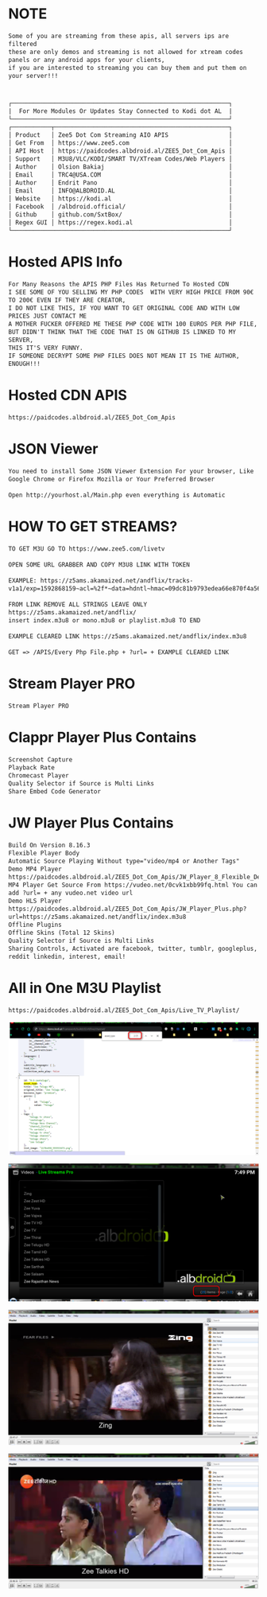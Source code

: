 # NOTE
    Some of you are streaming from these apis, all servers ips are filtered
    these are only demos and streaming is not allowed for xtream codes panels or any android apps for your clients,
    if you are interested to streaming you can buy them and put them on your server!!!
#
    ┌─────────────────────────────────────────────────────────────┐
    |  For More Modules Or Updates Stay Connected to Kodi dot AL  |
    └─────────────────────────────────────────────────────────────┘
    ┌───────────┬─────────────────────────────────────────────────┐
    │ Product   │ Zee5 Dot Com Streaming AIO APIS                 │
    │ Get From  │ https://www.zee5.com                            │
    │ API Host  │ https://paidcodes.albdroid.al/ZEE5_Dot_Com_Apis │
    │ Support   │ M3U8/VLC/KODI/SMART TV/XTream Codes/Web Players │
    │ Author    │ Olsion Bakiaj                                   │
    │ Email     │ TRC4@USA.COM                                    │
    │ Author    │ Endrit Pano                                     │
    │ Email     │ INFO@ALBDROID.AL                                │
    │ Website   │ https://kodi.al                                 │
    │ Facebook  │ /albdroid.official/                             │
    │ Github    │ github.com/SxtBox/                              │
    │ Regex GUI │ https://regex.kodi.al                           │
    └─────────────────────────────────────────────────────────────┘

# Hosted APIS Info
    For Many Reasons the APIS PHP Files Has Returned To Hosted CDN
    I SEE SOME OF YOU SELLING MY PHP CODES  WITH VERY HIGH PRICE FROM 90€ TO 200€ EVEN IF THEY ARE CREATOR,
    I DO NOT LIKE THIS, IF YOU WANT TO GET ORIGINAL CODE AND WITH LOW PRICES JUST CONTACT ME
    A MOTHER FUCKER OFFERED ME THESE PHP CODE WITH 100 EUROS PER PHP FILE,
    BUT DIDN'T THINK THAT THE CODE THAT IS ON GITHUB IS LINKED TO MY SERVER,
    THIS IT'S VERY FUNNY.
    IF SOMEONE DECRYPT SOME PHP FILES DOES NOT MEAN IT IS THE AUTHOR, ENOUGH!!!

# Hosted CDN APIS
    https://paidcodes.albdroid.al/ZEE5_Dot_Com_Apis
#
# JSON Viewer

    You need to install Some JSON Viewer Extension For your browser, Like Google Chrome or Firefox Mozilla or Your Preferred Browser

    Open http://yourhost.al/Main.php even everything is Automatic

# HOW TO GET STREAMS?

    TO GET M3U GO TO https://www.zee5.com/livetv

    OPEN SOME URL GRABBER AND COPY M3U8 LINK WITH TOKEN

    EXAMPLE: https://z5ams.akamaized.net/andflix/tracks-v1a1/exp=1592868159~acl=%2f*~data=hdntl~hmac=09dc81b9793edea66e870f4a5653156241c3cdf508f5c52c32a0025edd7b7b5f/mono.m3u8

    FROM LINK REMOVE ALL STRINGS LEAVE ONLY https://z5ams.akamaized.net/andflix/
    insert index.m3u8 or mono.m3u8 or playlist.m3u8 TO END

    EXAMPLE CLEARED LINK https://z5ams.akamaized.net/andflix/index.m3u8

    GET => /APIS/Every Php File.php + ?url= + EXAMPLE CLEARED LINK

# Stream Player PRO
    Stream Player PRO

# Clappr Player Plus Contains
    Screenshot Capture
    Playback Rate
    Chromecast Player
    Quality Selector if Source is Multi Links
    Share Embed Code Generator

# JW Player Plus Contains
    Build On Version 8.16.3
    Flexible Player Body
    Automatic Source Playing Without type="video/mp4 or Another Tags"
    Demo MP4 Player https://paidcodes.albdroid.al/ZEE5_Dot_Com_Apis/JW_Player_8_Flexible_Demo
    MP4 Player Get Source From https://vudeo.net/0cvk1xbb99fq.html You can add ?url= + any vudeo.net video url
    Demo HLS Player https://paidcodes.albdroid.al/ZEE5_Dot_Com_Apis/JW_Player_Plus.php?url=https://z5ams.akamaized.net/andflix/index.m3u8
    Offline Plugins
    Offline Skins (Total 12 Skins)
    Quality Selector if Source is Multi Links
    Sharing Controls, Activated are facebook, twitter, tumblr, googleplus, reddit linkedin, interest, email!

# All in One M3U Playlist
    https://paidcodes.albdroid.al/ZEE5_Dot_Com_Apis/Live_TV_Playlist/

![Logo](https://github.com/SxtBox/zee5_Dot_Com_Streaming/blob/master/PICS/Live_TV_Playlist/Building_PHP.png?raw=true?)

![Logo](https://github.com/SxtBox/zee5_Dot_Com_Streaming/blob/master/PICS/Live_TV_Playlist/Kodi_Test.png?raw=true?)

![Logo](https://github.com/SxtBox/zee5_Dot_Com_Streaming/blob/master/PICS/Live_TV_Playlist/VLC_TEST.png?raw=true?)

![Logo](https://github.com/SxtBox/zee5_Dot_Com_Streaming/blob/master/PICS/Live_TV_Playlist/VLC_TEST1.png?raw=true?)

